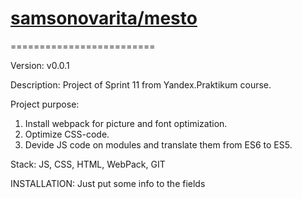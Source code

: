 # [samsonovarita/mesto](https://samsonovarita.github.io/mesto/)
=========================

Version: v0.0.1

Description: Project of Sprint 11 from Yandex.Praktikum course.

Project purpose: 
1. Install webpack for picture and font optimization.
2. Optimize CSS-code.
3. Devide JS code on modules and translate them from ES6 to ES5.

Stack: JS, CSS, HTML, WebPack, GIT

INSTALLATION: Just put some info to the fields
